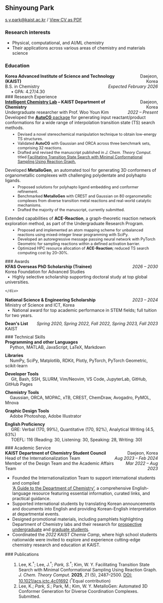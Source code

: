 
<!-- introduction:start -->
## Shinyoung Park
s.y.park@kaist.ac.kr / [View CV as PDF](/assets/CV_shinyoungpark_blog.pdf)

### Research interests
- Physical, computational, and AI/ML chemistry
- Their applications across various areas of chemistry and materials science
<!-- introduction:end -->
<!-- education:start -->
### Education
<div style="display: flex; justify-content: space-between;">
    <div style="text-align: left;">
        <b>Korea Advanced Institute of Science and Technology (KAIST)</b>
    </div>
    <div style="text-align: right;">
        Daejeon, Korea
    </div>
</div>
<div style="display: flex; justify-content: space-between;">
    <div style="text-align: left;">
        B.S. in Chemistry
    </div>
    <div style="text-align: right;">
        <i>Expected February 2026</i>
    </div>
</div>
<div style="font-size: 14px;">
    &nbsp;&nbsp;&nbsp;&nbsp; • GPA: 4.27/4.30
</div>
<!-- education:end -->
<!-- research:start -->
### Research Experience
<div style="display: flex; justify-content: space-between;">
    <div style="text-align: left;">
        <b><a href="https://wooyoun.kaist.ac.kr/">Intelligent Chemistry Lab</a> &ndash; KAIST Department of Chemistry</b>
    </div>
    <div style="text-align: right;">
        Daejeon, Korea
    </div>
</div>
<div style="display: flex; justify-content: space-between;">
    <div style="text-align: left;">
        Undergraduate researcher with Prof. Woo Youn Kim
    </div>
    <div style="text-align: right;">
        <i>2022 &ndash; Present</i>
    </div>
</div>

<div class="container">
    <ul style="list-style-type: none; padding-left: 0; margin: 0;">
        <li style="margin-bottom: 12px;">
            Developed the <a href="https://github.com/kyunghoonlee777/autoCG"><b>AutoCG</b> package</a> for generating input reactant/product conformations for a wide range of interpolation transition state (TS) search methods.
            <ul style="font-size: 0.9em; list-style-type: disc; margin-left: 20px; margin-top: 6px; margin-bottom: 0;">
                <li>Devised a novel stereochemical manipulation technique to obtain low-energy TS structures.</li>
                <li>Validated <b>AutoCG</b> with Gaussian and ORCA across three benchmark sets, comprising 32 reactions.</li>
                <li>Drafted and revised the manuscript published in <i>J. Chem. Theory Comput.</i> titled <a href="#lee2025">Facilitating Transition State Search with Minimal Conformational Sampling Using Reaction Graph.</a></li>
            </ul>
        </li>
        <li style="margin-bottom: 12px;">
            Developed <b>MetalloGen</b>, an automated tool for generating 3D conformers of organometallic complexes with challenging polydentate and polyhapto ligands.
            <ul style="font-size: 0.9em; list-style-type: disc; margin-left: 20px; margin-top: 6px; margin-bottom: 0;">
                <li>Proposed solutions for polyhapto ligand embedding and conformer refinement.</li>
                <li>Benchmarked <b>MetalloGen</b> with CREST and Gaussian on 80 organometallic complexes from diverse transition metal reactions and real-world catalytic mechanisms.</li>
                <li>Drafted the majority of the manuscript, currently submitted.</li>
            </ul>
        </li>
        <li style="margin-bottom: 12px;">
            Extended capabilities of <b>ACE-Reaction</b>, a graph-theoretic reaction network exploration method, as part of the Undergraduate Research Program.
            <ul style="font-size: 0.9em; list-style-type: disc; margin-left: 20px; margin-top: 6px; margin-bottom: 0;">
                <li>Proposed and implemented an atom mapping scheme for unbalanced reactions using mixed-integer linear programming with SciPy.</li>
                <li>Developed an autoregressive message passing neural network with PyTorch Geometric for sampling reactions within a defined activation barrier.</li>
                <li>Optimized HPC resource allocation of <b>ACE-Reaction</b>; reduced TS search computing cost by 20&ndash;30%.</li>
            </ul>
        </li>
    </ul>
</div>
<!-- research:end -->
<!-- awards:start -->
### Awards
<div style="margin-bottom: 10px;">
    <div style="display: flex; justify-content: space-between;">
        <div style="text-align: left;">
            <b>KFAS Overseas PhD Scholarship (Trainee)</b>
        </div>
        <div style="text-align: right;">
            <i>2026 &ndash; 2030</i>
        </div>
    </div>
    <div style="font-size: 14px;">
        Korea Foundation for Advanced Studies
        <br>
        &nbsp;&nbsp;&bull;&nbsp;&nbsp;Highly selective scholarship supporting doctoral study at top global universities.

    </div>
</div>
<div style="margin-bottom: 10px;">
    <div style="display: flex; justify-content: space-between;">
        <div style="text-align: left;">
            <b>National Science & Engineering Scholarship</b>
        </div>
        <div style="text-align: right;">
            <i>2023 &ndash; 2024</i>
        </div>
    </div>
    <div style="font-size: 14px;">
        Ministry of Science and ICT, Korea
        <br>
        &nbsp;&nbsp;&bull;&nbsp;&nbsp;National award for top academic performance in STEM fields; full tuition for two years.
    </div>
</div>
<div style="margin-bottom: 10px;">
    <div style="display: flex; justify-content: space-between">
        <div style="text-align: left;">
            <b>Dean's List</b>
        </div>
        <div style="text-align: right;">
            <i>Spring 2020, Spring 2022, Fall 2022, Spring 2023, Fall 2023</i>
        </div>
    </div>
    <div style="font-size: 14px;">
        KAIST
    </div>
</div>
<!-- awards:end -->
<!-- skills:start -->
### Technical Skills
<div style="margin-bottom: 10px;">
    <b>Programming and other Languages</b>
    <div style="font-size: 14px;">
        &nbsp;&nbsp;&nbsp;&nbsp;Python, MATLAB, JavaScript, LaTeX, Markdown
    </div>
</div>
<div style="margin-bottom: 10px;">
    <b>Libraries</b>
    <div style="font-size: 14px;">
        &nbsp;&nbsp;&nbsp;&nbsp;NumPy, SciPy, Matplotlib, RDKit, Plotly, PyTorch, PyTorch Geometric, scikit-learn
    </div>
</div>
<div style="margin-bottom: 10px;">
    <b>Developer Tools</b>
    <div style="font-size: 14px;">
        &nbsp;&nbsp;&nbsp;&nbsp; Git, Bash, SSH, SLURM, Vim/Neovim, VS Code, JupyterLab, GitHub, GitHub Pages
    </div>
</div>
<div style="margin-bottom: 10px;">
    <b>Chemistry Tools</b>
    <div style="font-size: 14px;">
        &nbsp;&nbsp;&nbsp;&nbsp;Gaussian, ORCA, MOPAC, xTB, CREST, ChemDraw, Avogadro, PyMOL, Mnova
    </div>
</div>
<div style="margin-bottom: 10px;">
    <b>Graphic Design Tools</b>
    <div style="font-size: 14px;">
        &nbsp;&nbsp;&nbsp;&nbsp;Adobe Photoshop, Adobe Illustrator
    </div>
</div>
<div style="margin-bottom: 10px;">
    <b>English Proficiency</b>
    <div style="font-size: 14px;">
        &nbsp;&nbsp;&nbsp;&nbsp; GRE: Verbal (170, 99%), Quantitative (170, 92%), Analytical Writing (4.5, 83%)<br>
        &nbsp;&nbsp;&nbsp;&nbsp; TOEFL: 116 (Reading: 30, Listening: 30, Speaking: 28, Writing: 30)
    </div>
</div>
<!-- skills:end -->
<!-- service:start -->
### Academic Service
<div style="display: flex; justify-content: space-between;">
    <div style="text-align: left;">
        <b>KAIST Department of Chemistry Student Council</b>
    </div>
    <div style="text-align: right;">
        Daejeon, Korea
    </div>
</div>
<div style="display: flex; justify-content: space-between;">
    <div style="text-align: left;">
        Head of the Internationalization Team
    </div>
    <div style="text-align: right;">
        <i>Aug 2023 – Feb 2024</i>
    </div>
</div>
<div style="display: flex; justify-content: space-between;">
    <div style="text-align: left;">
        Member of the Design Team and the Academic Affairs Team
    </div>
    <div style="text-align: right;">
        <i>Mar 2022 – Aug 2023</i>
    </div>
</div>
<div style="font-size: 14px;">
    <ul>
        <li>
            Founded the Internationalization Team to support international students and compiled <br> <a href="https://docs.google.com/document/d/1Hyor_w2OxCaH4-l8lbEXmHokLHJ50-0KLozCi69tr8c/edit?usp=sharing">‘A Guide to the Department of Chemistry’</a>, a comprehensive English-language resource featuring essential information, curated links, and practical guidance.
        </li>
        <li>
            Supported international students by translating Korean announcements and documents into
English and providing Korean-English interpretation at departmental events.
        </li>
        <li>
            Designed promotional materials, including pamphlets highlighting Department of Chemistry labs
and their research for 
            <a href="https://drive.google.com/file/d/1nr9f6e0wuJP0eG0zDnIvJoKZf6fNje--/view?usp=sharing">prospective undergraduate</a> and <a href="https://drive.google.com/file/d/1nF9uVZV89qrqHHxwZyz3Fx5MJhuxC4Wh/view?usp=sharing">graduate students</a>.
        </li>
        <li>
            Coordinated the <i>2022 KAIST Chemie Camp</i>, where high school students nationwide were invited to explore and experience cutting-edge chemistry research and education at KAIST.
        </li>
    </ul>
</div>
<!-- service:end -->
<!-- publications:start -->
### Publications
<ol style="list-style-type: decimal; margin-left: 1.5em;">
  <li id="lee2025">
    Lee, K.<sup>†</sup>; Lee, J.<sup>†</sup>; <i>Park, S.</i><sup>†</sup>; Kim, W. Y. 
    Facilitating Transition State Search with Minimal Conformational Sampling Using Reaction Graph. 
    <i>J. Chem. Theory Comput.</i> <b>2025</b>, <i>21</i> (5), 2487–2500. 
    <a href="https://doi.org/10.1021/acs.jctc.4c01692">DOI: 10.1021/acs.jctc.4c01692</a> 
    (<sup>†</sup>Equal contribution)
    <!-- (<sup>†</sup>Co-1st author) -->
  </li>
  <li>
    Lee, K.; <i>Park, S.</i>; Park, M.; Kim, W. Y. 
    MetalloGen: Automated 3D Conformer Generation for Diverse Coordination Complexes. Submitted. 
    <!-- (2<sup>nd</sup> author) -->
  </li>
</ol>

<!-- publications:end -->